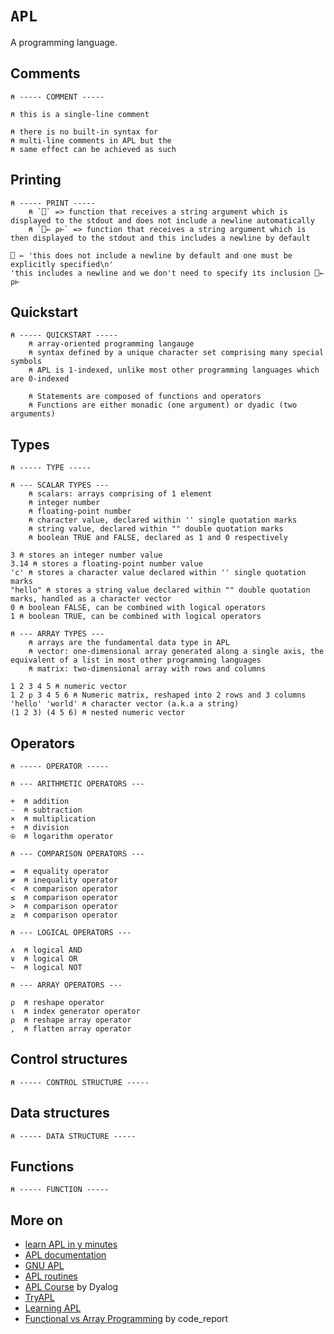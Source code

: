 # `APL`

A programming language.

## Comments

```apl
⍝ ----- COMMENT -----

⍝ this is a single-line comment

⍝ there is no built-in syntax for 
⍝ multi-line comments in APL but the
⍝ same effect can be achieved as such
```

## Printing

```apl
⍝ ----- PRINT -----
    ⍝ `⎕` => function that receives a string argument which is displayed to the stdout and does not include a newline automatically
    ⍝ `⎕← ⍴⊢` => function that receives a string argument which is then displayed to the stdout and this includes a newline by default

⎕ ← 'this does not include a newline by default and one must be explicitly specified\n'
'this includes a newline and we don't need to specify its inclusion ⎕← ⍴⊢ 
```

## Quickstart

```apl
⍝ ----- QUICKSTART -----
    ⍝ array-oriented programming langauge 
    ⍝ syntax defined by a unique character set comprising many special symbols
    ⍝ APL is 1-indexed, unlike most other programming languages which are 0-indexed

    ⍝ Statements are composed of functions and operators
    ⍝ Functions are either monadic (one argument) or dyadic (two arguments)
```

## Types

```apl
⍝ ----- TYPE -----

⍝ --- SCALAR TYPES ---
    ⍝ scalars: arrays comprising of 1 element
    ⍝ integer number
    ⍝ floating-point number
    ⍝ character value, declared within '' single quotation marks
    ⍝ string value, declared within "" double quotation marks 
    ⍝ boolean TRUE and FALSE, declared as 1 and 0 respectively

3 ⍝ stores an integer number value
3.14 ⍝ stores a floating-point number value
'c' ⍝ stores a character value declared within '' single quotation marks
"hello" ⍝ stores a string value declared within "" double quotation marks, handled as a character vector
0 ⍝ boolean FALSE, can be combined with logical operators
1 ⍝ boolean TRUE, can be combined with logical operators

⍝ --- ARRAY TYPES ---
    ⍝ arrays are the fundamental data type in APL
    ⍝ vector: one-dimensional array generated along a single axis, the equivalent of a list in most other programming languages
    ⍝ matrix: two-dimensional array with rows and columns

1 2 3 4 5 ⍝ numeric vector
1 2 ⍴ 3 4 5 6 ⍝ Numeric matrix, reshaped into 2 rows and 3 columns
'hello' 'world' ⍝ character vector (a.k.a a string)
(1 2 3) (4 5 6) ⍝ nested numeric vector
```

## Operators

```apl
⍝ ----- OPERATOR -----

⍝ --- ARITHMETIC OPERATORS ---

+  ⍝ addition
-  ⍝ subtraction
×  ⍝ multiplication
÷  ⍝ division
⍟  ⍝ logarithm operator

⍝ --- COMPARISON OPERATORS ---

=  ⍝ equality operator 
≠  ⍝ inequality operator
<  ⍝ comparison operator
≤  ⍝ comparison operator
>  ⍝ comparison operator
≥  ⍝ comparison operator

⍝ --- LOGICAL OPERATORS ---

∧  ⍝ logical AND
∨  ⍝ logical OR
~  ⍝ logical NOT

⍝ --- ARRAY OPERATORS ---

⍴  ⍝ reshape operator
⍳  ⍝ index generator operator
⍴  ⍝ reshape array operator
,  ⍝ flatten array operator
```

## Control structures

```apl
⍝ ----- CONTROL STRUCTURE -----

```

## Data structures

```apl
⍝ ----- DATA STRUCTURE -----

```

## Functions

```apl
⍝ ----- FUNCTION -----

```

## More on

* [learn APL in y minutes](https://learnxinyminutes.com/docs/apl/)
* [APL documentation](https://aplwiki.com)
* [GNU APL](https://www.gnu.org/software/apl/apl.html)
* [APL routines](https://aplwiki.com/routines)
* [APL Course](https://course.dyalog.com/) by Dyalog
* [TryAPL](https://tryapl.org/)
* [Learning APL](https://xpqz.github.io/learnapl/intro.html)
* [Functional vs Array Programming](https://youtu.be/UogkQ67d0nY?si=-AYn3N3XyKRYzK-O) by code_report
